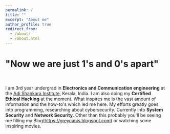 ```yaml
---
permalink: /
title: ""
excerpt: "About me"
author_profile: true
redirect_from: 
  - /about/
  - /about.html
---
```


# "Now we are just 1's and 0's apart"<br>

<br>

I am 3rd year undergrad in **Electronics and Communication engineering** at the [Adi Shankara Institute](http://www.adishankara.ac.in/), Kerala, India. I am also doing my **Certified Ethical Hacking** at the moment. What inspires me is the vast amount of information and the how-to's which led me here. My efforts greatly goes into programming, researching about cybersecurity. Currently into **System Security** and **Network Security**. Other than this probably you'll be seeing me filling my Blog(https://greycanis.blogspot.com) or watching some inspiring movies. 
